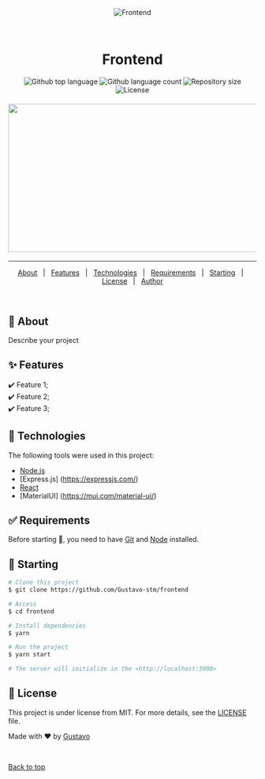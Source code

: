 <div align="center" id="top"> 
  <img src="./.github/app.gif" alt="Frontend" />

  &#xa0;

  <!-- <a href="https://frontend.netlify.app">Demo</a> -->
</div>

<h1 align="center">Frontend</h1>

<p align="center">
  <img alt="Github top language" src="https://img.shields.io/github/languages/top/Gustavo-stm/frontend?color=56BEB8">

  <img alt="Github language count" src="https://img.shields.io/github/languages/count/Gustavo-stm/frontend?color=56BEB8">

  <img alt="Repository size" src="https://img.shields.io/github/repo-size/Gustavo-stm/frontend?color=56BEB8">

  <img alt="License" src="https://img.shields.io/github/license/Gustavo-stm/frontend?color=56BEB8">

  <!-- <img alt="Github issues" src="https://img.shields.io/github/issues/Gustavo-stm/frontend?color=56BEB8" /> -->

  <!-- <img alt="Github forks" src="https://img.shields.io/github/forks/Gustavo-stm/frontend?color=56BEB8" /> -->

  <!-- <img alt="Github stars" src="https://img.shields.io/github/stars/Gustavo-stm/frontend?color=56BEB8" /> -->
</p>

<!-- Status -->

<h4 align="center"> 
	<img src="https://loom.com/i/6ac2d3403db341d1abc1fbac3d50c193" height=300 width=550/>
</h4> 

<hr>

<p align="center">
  <a href="#dart-about">About</a> &#xa0; | &#xa0; 
  <a href="#sparkles-features">Features</a> &#xa0; | &#xa0;
  <a href="#rocket-technologies">Technologies</a> &#xa0; | &#xa0;
  <a href="#white_check_mark-requirements">Requirements</a> &#xa0; | &#xa0;
  <a href="#checkered_flag-starting">Starting</a> &#xa0; | &#xa0;
  <a href="#memo-license">License</a> &#xa0; | &#xa0;
  <a href="https://github.com/Gustavo-stm" target="_blank">Author</a>
</p>

<br>

## :dart: About ##

Describe your project

## :sparkles: Features ##

:heavy_check_mark: Feature 1;\
:heavy_check_mark: Feature 2;\
:heavy_check_mark: Feature 3;

## :rocket: Technologies ##

The following tools were used in this project:

- [Node.js](https://nodejs.org/en/)
- [Express.js] (https://expressjs.com/)
- [React](https://pt-br.reactjs.org/)
- [MaterialUI] (https://mui.com/material-ui/)

## :white_check_mark: Requirements ##

Before starting :checkered_flag:, you need to have [Git](https://git-scm.com) and [Node](https://nodejs.org/en/) installed.

## :checkered_flag: Starting ##

```bash
# Clone this project
$ git clone https://github.com/Gustavo-stm/frontend

# Access
$ cd frontend

# Install dependencies
$ yarn

# Run the project
$ yarn start

# The server will initialize in the <http://localhost:3000>
```

## :memo: License ##

This project is under license from MIT. For more details, see the [LICENSE](LICENSE.md) file.


Made with :heart: by <a href="https://github.com/Gustavo-stm" target="_blank">Gustavo</a>

&#xa0;

<a href="#top">Back to top</a>
